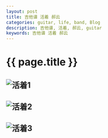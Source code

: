 ```yaml
---
layout: post
title: 吉他谱 活着 郝云
categories: guitar, life, band, Blog
description: 吉他谱, 活着, 郝云, guitar
keywords: 吉他谱 活着 郝云
---
```


# {{ page.title }}


## ![活着1](/images/blogs/guitar/活着1.png)
## ![活着2](/images/blogs/guitar/活着2.png)
## ![活着3](/images/blogs/guitar/活着3.png)